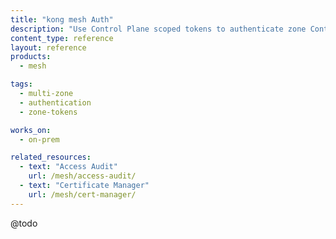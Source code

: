 ```yaml
---
title: "kong mesh Auth"
description: "Use Control Plane scoped tokens to authenticate zone Control Planes in a multi-zone {{site.mesh_product_name}} deployment."
content_type: reference
layout: reference
products:
  - mesh

tags:
  - multi-zone
  - authentication
  - zone-tokens

works_on:
  - on-prem

related_resources:
  - text: "Access Audit"
    url: /mesh/access-audit/
  - text: "Certificate Manager"
    url: /mesh/cert-manager/
---
```


@todo